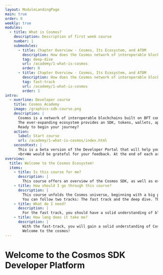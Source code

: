 ```yaml
---
layout: ModuleLandingPage
main: true
order: 0
weekly: true 
modules:
  - title: What is Cosmos?
    description: Description of first week course
    number: 1
    submodules:
      - title: Chapter Overview - Cosmos, Its Ecosystem, and ATOM
        description: How does the Cosmos network of interoperable blockchains fit into the overall development of blockchain technology?
        tag: deep-dive
        url: /academy/1-what-is-cosmos
        order: 0
      - title: Chapter Overview - Cosmos, Its Ecosystem, and ATOM
        description: How does the Cosmos network of interoperable blockchains fit into the overall development of blockchain technology?
        tag: fast-track
        url: /academy/1-what-is-cosmos
        order: 1
intro:
  - overline: Developer course
    title: Cosmos Academy
    image: /graphics-sdk-course.png
    description: |
      Cosmos is a network of interoperable blockchains built on BFT consensus.<br/><br/>
      The ever-expanding ecosystem provides an SDK, tokens, wallets, applications, and services. Discover the Cosmos SDK to develop application-specific blockchains.<br/><br/>
      Ready to begin your journey?
    action: 
      label: Start course
      url: /academy/1-what-is-cosmos/index.html
    secondtext: |
      This is a beta version of the Developer Portal that will help you take your first steps with the Cosmos SDK.
      <br>We would be grateful for your feedback. At the end of each are three icons to rate the page and a small box where you can give us feedback about things to improve. Enjoy your journey through the portal and good luck with the HackAtom!
overview:
  title: Welcome to the Cosmos Ecosystem!
  items:
    - title: Is this course for me?
      description: |
        This course offers an overview of the Cosmos SDK, as well as examples and exercises to help developers get a quick start.
    - title: How should I go through this course?
      description: |
        This course unfolds the Cosmos universe, beginning with a big picture perspective and getting into how to create your own application-specific blockchain with the Cosmos SDK.<br/>
        You can follow two tracks: The fast track and the deep dive. The fast track gives you a solid overview of the Cosmos SDK, its components, and dApps in Cosmos. The deep dive takes you through hands-on exercises to put theory into practice – showcasing how to address application concerns when developing such as managing gas fees and cross-chain communication, working with Ignite CLI, running a node, and understanding CosmWasm and CosmJS. All sections are tagged accordingly as “Fast track” or “Deep dive”. A look into all chapters is recommended as a basic understanding helps when things get tricky.
    - title: What do I need?
      description: |
        For the fast track, you should have a solid understanding of blockchain technology and be familiar with decentralized applications. The deep dives are specially designed for experienced developers.
    - title: How long does it take me?
      description: |
        With the fast-track, you will gain a solid understanding of Cosmos and its SDK. This might be a matter of just an hour or two. The time you spend on the deep dive depends on you – there are endless possibilities to discover. <br/><br/>
        Welcome to the cosmos!
---
```


# Welcome to the Cosmos SDK Developer Platform